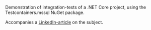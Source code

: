 Demonstration of integration-tests of a .NET Core project, using the Testcontainers.mssql NuGet package.

Accompanies a [LinkedIn-article](https://https://www.linkedin.com/article/7135689928046202880/) on the subject.